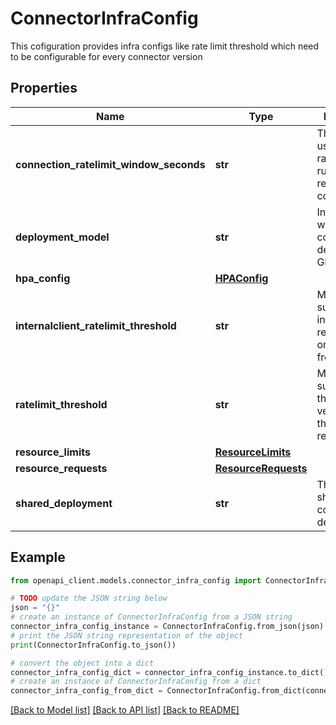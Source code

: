 # ConnectorInfraConfig

This cofiguration provides infra configs like rate limit threshold which need to be configurable for every connector version

## Properties

Name | Type | Description | Notes
------------ | ------------- | ------------- | -------------
**connection_ratelimit_window_seconds** | **str** | The window used for ratelimiting runtime requests to connections. | [optional] 
**deployment_model** | **str** | Indicate whether connector is deployed on GKE/CloudRun | [optional] 
**hpa_config** | [**HPAConfig**](HPAConfig.md) |  | [optional] 
**internalclient_ratelimit_threshold** | **str** | Max QPS supported for internal requests originating from Connd. | [optional] 
**ratelimit_threshold** | **str** | Max QPS supported by the connector version before throttling of requests. | [optional] 
**resource_limits** | [**ResourceLimits**](ResourceLimits.md) |  | [optional] 
**resource_requests** | [**ResourceRequests**](ResourceRequests.md) |  | [optional] 
**shared_deployment** | **str** | The name of shared connector deployment. | [optional] 

## Example

```python
from openapi_client.models.connector_infra_config import ConnectorInfraConfig

# TODO update the JSON string below
json = "{}"
# create an instance of ConnectorInfraConfig from a JSON string
connector_infra_config_instance = ConnectorInfraConfig.from_json(json)
# print the JSON string representation of the object
print(ConnectorInfraConfig.to_json())

# convert the object into a dict
connector_infra_config_dict = connector_infra_config_instance.to_dict()
# create an instance of ConnectorInfraConfig from a dict
connector_infra_config_from_dict = ConnectorInfraConfig.from_dict(connector_infra_config_dict)
```
[[Back to Model list]](../README.md#documentation-for-models) [[Back to API list]](../README.md#documentation-for-api-endpoints) [[Back to README]](../README.md)


